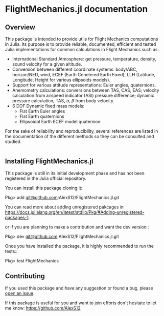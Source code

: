 # FlightMechanics.jl documentation

## Overview

This package is intended to provide utils for Flight Mechanics computations in Julia. Its purpose is to provide reliable, documented, efficient and tested Julia implementations for common calculations in Flight Mechanics such as:

* International Standard Atmosphere: get pressure, temperature, density, sound velocity for a given altitude.
* Conversion between different coordinate systems: body/ABC, horizon/NED, wind, ECEF (Earth Cenetered Earth Fixed), LLH (Latitude, Longitude, Height for various ellipsoids models).
* Support for various attitude representations: Euler angles, quaternions.
* Anemometry calculations: conversions between TAS, CAS, EAS; velocity calculation from airspeed indicator (ASI) pressure difference; dynamic pressure calculation, TAS, $\alpha$, $\beta$ from body velocity.
* 6 DOF Dynamic fixed mass models:
  * Flat Earth Euler angles
  * Flat Earth quaternions
  * Ellipsoidal Earth ECEF model quaternion


For the sake of reliability and reproducibility, several references are listed in the documentation of the different methods so they can be consulted and studied.

```@contents
```

## Installing FlightMechanics.jl

This package is still in its initial development phase and has not been registered in the Julia official repository.

You can install this package cloning it::

  Pkg> add git@github.com:AlexS12/FlightMechanics.jl.git

You can read more about adding unregistered pakcages in https://docs.julialang.org/en/latest/stdlib/Pkg/#Adding-unregistered-packages-1.
  
or if you are planning to make a contribution and want the dev version::

  Pkg> dev git@github.com:AlexS12/FlightMechanics.jl.git

Once you have installed the package, it is highly recommended to run the tests::

  Pkg> test FlightMechanics

## Contributing

If you used this package and have any suggestion or found a bug, please [open an issue](https://github.com/AlexS12/FlightMechanics.jl/issues).

If this package is useful for you and want to join efforts don't hesitate to let me know: https://github.com/AlexS12
